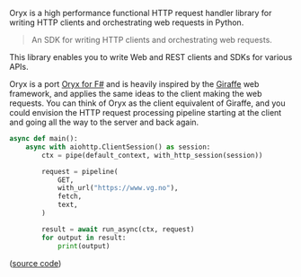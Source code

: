 Oryx is a high performance functional HTTP request handler library for writing HTTP clients and orchestrating web
requests in Python.

> An SDK for writing HTTP clients and orchestrating web requests.

This library enables you to write Web and REST clients and SDKs for various APIs.

Oryx is a port [Oryx for F#](https://github.com/cognitedata/oryx) and is heavily inspired by the
[Giraffe](https://github.com/giraffe-fsharp/Giraffe) web framework, and applies the same ideas to the client making the
web requests. You can think of Oryx as the client equivalent of Giraffe, and you could envision the HTTP request
processing pipeline starting at the client and going all the way to the server and back again.

```py
async def main():
    async with aiohttp.ClientSession() as session:
        ctx = pipe(default_context, with_http_session(session))

        request = pipeline(
            GET,
            with_url("https://www.vg.no"),
            fetch,
            text,
        )

        result = await run_async(ctx, request)
        for output in result:
            print(output)

```

([source code](https://github.com/cognitedata/Expression/blob/main/oryx/examples/app.py))